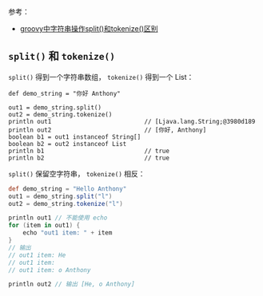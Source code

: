 参考：  
- [groovy中字符串操作split()和tokenize()区别](https://blog.csdn.net/u011541946/article/details/84962126)

## `split()` 和 `tokenize()`
`split()` 得到一个字符串数组， `tokenize()` 得到一个 List：  
```
def demo_string = "你好 Anthony"

out1 = demo_string.split()
out2 = demo_string.tokenize()
println out1                          // [Ljava.lang.String;@3980d189
println out2                          // [你好, Anthony]
boolean b1 = out1 instanceof String[]
boolean b2 = out2 instanceof List
println b1                            // true
println b2                            // true
```

`split()` 保留空字符串， `tokenize()` 相反：  
```groovy
def demo_string = "Hello Anthony"
out1 = demo_string.split("l")
out2 = demo_string.tokenize("l")

println out1 // 不能使用 echo
for (item in out1) {
    echo "out1 item: " + item
}
// 输出
// out1 item: He
// out1 item: 
// out1 item: o Anthony

println out2 // 输出 [He, o Anthony]
```
